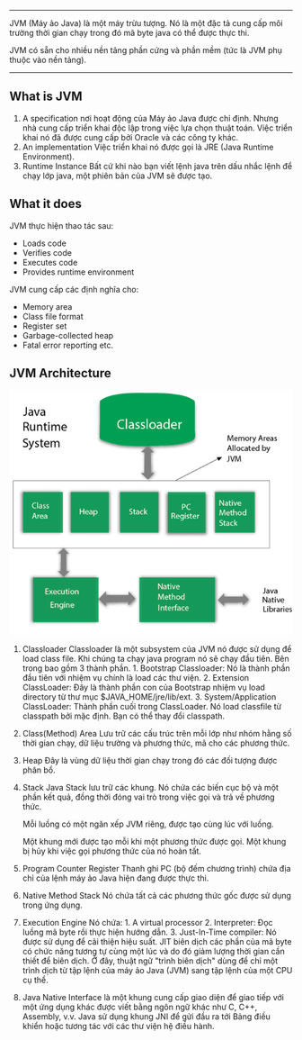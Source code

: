 
---
JVM (Máy ảo Java) là một máy trừu tượng. Nó là một đặc tả cung cấp môi trường thời gian chạy trong đó mã byte java có thể được thực thi.

JVM có sẵn cho nhiều nền tảng phần cứng và phần mềm (tức là JVM phụ thuộc vào nền tảng).

---
## What is JVM

1. A specification nơi hoạt động của Máy ảo Java được chỉ định. Nhưng nhà cung cấp triển khai độc lập trong việc lựa chọn thuật toán. Việc triển khai nó đã được cung cấp bởi Oracle và các công ty khác.
2. An implementation Việc triển khai nó được gọi là JRE (Java Runtime Environment).
3. Runtime Instance Bất cứ khi nào bạn viết lệnh java trên dấu nhắc lệnh để chạy lớp java, một phiên bản của JVM sẽ được tạo.

## What it does


JVM thực hiện thao tác sau:

- Loads code
- Verifies code
- Executes code
- Provides runtime environment

JVM cung cấp các định nghĩa cho:

- Memory area
- Class file format
- Register set
- Garbage-collected heap
- Fatal error reporting etc.

## JVM Architecture

![](../../Assets/Images/JavaCore/jvm-architecture.png)

1) Classloader
	Classloader là một subsystem của JVM nó được sử dụng để load class file. Khi chúng ta chạy java program nó sẽ chạy đầu tiên. Bên trong bao gồm 3 thành phần.
		1. Bootstrap Classloader: Nó là thành phần đầu tiên với nhiệm vụ chính là load các thư viện.
		2. Extension ClassLoader: Đây là thành phần con của Bootstrap nhiệm vụ load directory từ thư mục $JAVA_HOME/jre/lib/ext.
		3. System/Application ClassLoader: Thành phần cuối trong ClassLoader. Nó load classfile từ classpath bởi mặc định. Bạn có thể thay đổi classpath.

2) Class(Method) Area
		Lưu trữ các cấu trúc trên mỗi lớp như nhóm hằng số thời gian chạy, dữ liệu trường và phương thức, mã cho các phương thức.
3) Heap
		Đây là vùng dữ liệu thời gian chạy trong đó các đối tượng được phân bổ.
4) Stack
		Java Stack lưu trữ các khung. Nó chứa các biến cục bộ và một phần kết quả, đồng thời đóng vai trò trong việc gọi và trả về phương thức.

	Mỗi luồng có một ngăn xếp JVM riêng, được tạo cùng lúc với luồng.

	Một khung mới được tạo mỗi khi một phương thức được gọi. Một khung bị hủy khi việc gọi phương thức của nó hoàn tất.

5) Program Counter Register
		Thanh ghi PC (bộ đếm chương trình) chứa địa chỉ của lệnh máy ảo Java hiện đang được thực thi.
6) Native Method Stack
		Nó chứa tất cả các phương thức gốc được sử dụng trong ứng dụng.
7) Execution Engine
		Nó chứa:
			1. A virtual processor
			2. Interpreter: Đọc luồng mã byte rồi thực hiện hướng dẫn.
			3. Just-In-Time compiler: Nó được sử dụng để cải thiện hiệu suất. JIT biên dịch các phần của mã byte có chức năng tương tự cùng một lúc và do đó giảm lượng thời gian cần thiết để biên dịch. Ở đây, thuật ngữ "trình biên dịch" dùng để chỉ một trình dịch từ tập lệnh của máy ảo Java (JVM) sang tập lệnh của một CPU cụ thể.
8) Java Native Interface
		là một khung cung cấp giao diện để giao tiếp với một ứng dụng khác được viết bằng ngôn ngữ khác như C, C++, Assembly, v.v. Java sử dụng khung JNI để gửi đầu ra tới Bảng điều khiển hoặc tương tác với các thư viện hệ điều hành.

